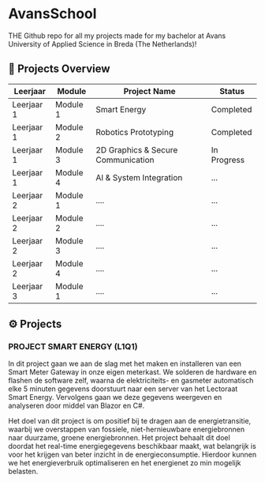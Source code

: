 # AvansSchool

THE Github repo for all my projects made for my bachelor at Avans University of Applied Science in Breda (The Netherlands)!


## 🚀 Projects Overview

| Leerjaar   | Module   | Project Name                           | Status       |
|------------|----------|----------------------------------------|--------------|
| Leerjaar 1 | Module 1 | Smart Energy                           | Completed    |
| Leerjaar 1 | Module 2 | Robotics Prototyping                   | Completed    |
| Leerjaar 1 | Module 3 | 2D Graphics & Secure Communication     | In Progress  |
| Leerjaar 1 | Module 4 | AI & System Integration                | ...          |
| Leerjaar 2 | Module 1 | ....     | ...         |
| Leerjaar 2 | Module 2 | ....     | ...         |
| Leerjaar 2 | Module 3 | ....     | ...         |
| Leerjaar 2 | Module 4 | ....     | ...         |
| Leerjaar 3 | Module 1 | ....     | ...         |




## ⚙️ Projects

### PROJECT SMART ENERGY (L1Q1)

In dit project gaan we aan de slag met het maken en installeren van een Smart Meter Gateway in onze eigen meterkast. We solderen de hardware en flashen de software zelf, waarna de elektriciteits- en gasmeter automatisch elke 5 minuten gegevens doorstuurt naar een server van het Lectoraat Smart Energy. Vervolgens gaan we deze gegevens weergeven en analyseren door middel van Blazor en C#.

Het doel van dit project is om positief bij te dragen aan de energietransitie, waarbij we overstappen van fossiele, niet-hernieuwbare energiebronnen naar duurzame, groene energiebronnen. Het project behaalt dit doel doordat het real-time energiegegevens beschikbaar maakt, wat belangrijk is voor het krijgen van beter inzicht in de energieconsumptie. Hierdoor kunnen we het energieverbruik optimaliseren en het energienet zo min mogelijk belasten.
